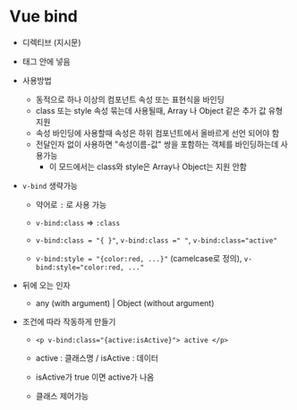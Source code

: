 # Vue bind

- 디렉티브 (지시문)

- 태그 안에 넣음

- 사용방법

  - 동적으로 하나 이상의 컴포넌트 속성 또는 표현식을 바인딩
  - class 또는 style 속성 묶는데 사용될때, Array 나 Object 같은 추가 값 유형 지원
  - 속성 바인딩에 사용할때 속성은 하위 컴포넌트에서 올바르게 선언 되어야 함
  - 전달인자 없이 사용하면 "속성이름-값" 쌍을 포함하는 객체를 바인딩하는데 사용가능
    - 이 모드에서는 class와 style은 Array나 Object는 지원 안함

- `v-bind` 생략가능

  - 약어로 `:` 로 사용 가능
  - `v-bind:class` => `:class`

  - `v-bind:class = "{ }"`, `v-bind:class =" "`, `v-bind:class="active"`
  - `v-bind:style = "{color:red, ...}"` (camelcase로 정의), `v-bind:style="color:red, ..."`

- 뒤에 오는 인자

  - any (with argument) | Object (without argument)

- 조건에 따라 작동하게 만들기

  - ```vue
    <p v-bind:class="{active:isActive}"> active </p>
    ```

  - active : 클래스명 / isActive : 데이터

  - isActive가 true 이면 active가 나옴

  - 클래스 제어가능

    

    